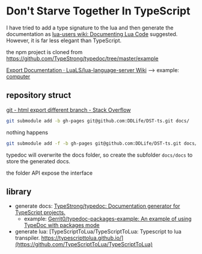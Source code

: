 # Don't Starve Together In TypeScript

I have tried to add a type signature to the lua and then generate the documentation as [lua-users wiki: Documenting Lua Code](http://lua-users.org/wiki/DocumentingLuaCode) suggested. However, it is far less elegant than TypeScript.

the npm project is cloned from https://github.com/TypeStrong/typedoc/tree/master/example

[Export Documentation · LuaLS/lua-language-server Wiki](https://github.com/LuaLS/lua-language-server/wiki/Export-Documentation) --> example: [computer](https://tweaked.cc/peripheral/computer.html)

## repository struct

[git - html export different branch - Stack Overflow](https://stackoverflow.com/questions/9965884/html-export-different-branch)

```bash
git submodule add -b gh-pages git@github.com:DDLife/DST-ts.git docs/
```

nothing happens

```bash
git submodule add -f -b gh-pages git@github.com:DDLife/DST-ts.git docs/
```

typedoc will overwrite the docs folder, so create the subfolder `docs/docs` to store the generated docs.

the folder API expose the interface

## library

- generate docs: [TypeStrong/typedoc: Documentation generator for TypeScript projects.](https://github.com/TypeStrong/typedoc)
  - example: [Gerrit0/typedoc-packages-example: An example of using TypeDoc with packages mode](https://github.com/Gerrit0/typedoc-packages-example)
- generate lua: [TypeScriptToLua/TypeScriptToLua: Typescript to lua transpiler. https://typescripttolua.github.io/](https://github.com/TypeScriptToLua/TypeScriptToLua)
